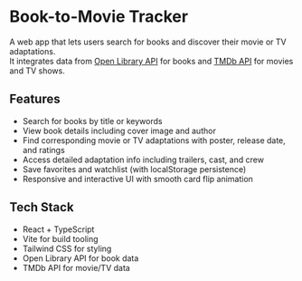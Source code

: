 # Book-to-Movie Tracker

A web app that lets users search for books and discover their movie or TV adaptations.  
It integrates data from [Open Library API](https://openlibrary.org/developers/api) for books and [TMDb API](https://developers.themoviedb.org/3) for movies and TV shows.

## Features

- Search for books by title or keywords
- View book details including cover image and author
- Find corresponding movie or TV adaptations with poster, release date, and ratings
- Access detailed adaptation info including trailers, cast, and crew
- Save favorites and watchlist (with localStorage persistence)
- Responsive and interactive UI with smooth card flip animation

## Tech Stack

- React + TypeScript  
- Vite for build tooling  
- Tailwind CSS for styling  
- Open Library API for book data  
- TMDb API for movie/TV data  
